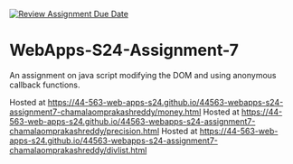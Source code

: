 [![Review Assignment Due Date](https://classroom.github.com/assets/deadline-readme-button-24ddc0f5d75046c5622901739e7c5dd533143b0c8e959d652212380cedb1ea36.svg)](https://classroom.github.com/a/cdqffI9o)
# WebApps-S24-Assignment-7
An assignment on java script modifying the DOM and using anonymous callback functions.

Hosted at https://44-563-web-apps-s24.github.io/44563-webapps-s24-assignment7-chamalaomprakashreddy/money.html
Hosted at https://44-563-web-apps-s24.github.io/44563-webapps-s24-assignment7-chamalaomprakashreddy/precision.html
Hosted at https://44-563-web-apps-s24.github.io/44563-webapps-s24-assignment7-chamalaomprakashreddy/divlist.html
